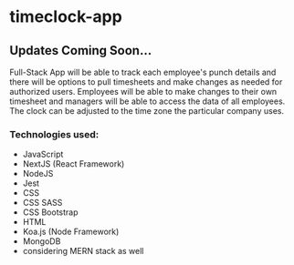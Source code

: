 # timeclock-app

## Updates Coming Soon...

Full-Stack App will be able to track each employee's punch details and there will be options to pull timesheets and make changes as needed for authorized users.
Employees will be able to make changes to their own timesheet and managers will be able to access the data of all employees.
The clock can be adjusted to the time zone the particular company uses.

### Technologies used:
- JavaScript
- NextJS (React Framework)
- NodeJS
- Jest
- CSS
- CSS SASS
- CSS Bootstrap
- HTML
- Koa.js (Node Framework)
- MongoDB
- considering MERN stack as well

